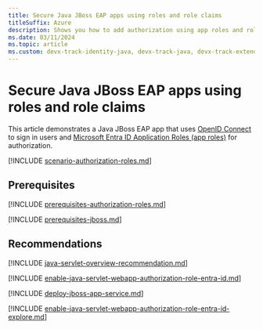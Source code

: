 ```yaml
---
title: Secure Java JBoss EAP apps using roles and role claims
titleSuffix: Azure
description: Shows you how to add authorization using app roles and role claims to Java JBoss EAP app that signs in users with the Microsoft identity platform.
ms.date: 03/11/2024
ms.topic: article
ms.custom: devx-track-identity-java, devx-track-java, devx-track-extended-java
---
```


# Secure Java JBoss EAP apps using roles and role claims

This article demonstrates a Java JBoss EAP app that uses [OpenID Connect](/entra/identity-platform/v2-protocols-oidc) to sign in users and [Microsoft Entra ID Application Roles (app roles)](/entra/identity-platform/howto-add-app-roles-in-apps) for authorization.

[!INCLUDE [scenario-authorization-roles.md](includes/scenario-authorization-roles.md)]

## Prerequisites

[!INCLUDE [prerequisites-authorization-roles.md](includes/prerequisites-authorization-roles.md)]

[!INCLUDE [prerequisites-jboss.md](includes/prerequisites-jboss.md)]

## Recommendations

[!INCLUDE [java-servlet-overview-recommendation.md](includes/java-servlet-overview-recommendation.md)]

[!INCLUDE [enable-java-servlet-webapp-authorization-role-entra-id.md](includes/enable-java-servlet-webapp-authorization-role-entra-id.md)]

[!INCLUDE [deploy-jboss-app-service.md](includes/deploy-jboss-app-service.md)]

[!INCLUDE [enable-java-servlet-webapp-authorization-role-entra-id-explore.md](includes/enable-java-servlet-webapp-authorization-role-entra-id-explore.md)]
